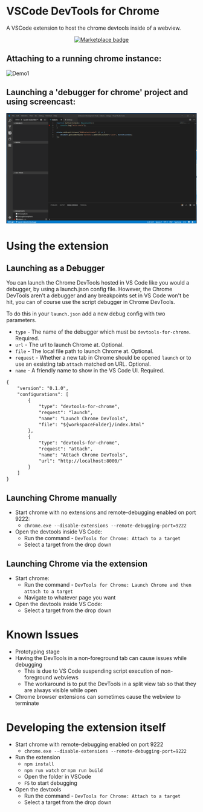 # VSCode DevTools for Chrome

A VSCode extension to host the chrome devtools inside of a webview.

<p align="center">
    <a href="https://marketplace.visualstudio.com/items?itemName=codemooseus.vscode-devtools-for-chrome">
        <img src="https://vsmarketplacebadge.apphb.com/version/codemooseus.vscode-devtools-for-chrome.svg" alt="Marketplace badge">
    </a>
</p>

## Attaching to a running chrome instance:
![Demo1](demo.gif)

## Launching a 'debugger for chrome' project and using screencast:
![Demo2](demo2.gif)

# Using the extension

## Launching as a Debugger
You can launch the Chrome DevTools hosted in VS Code like you would a debugger, by using a launch.json config file. However, the Chrome DevTools aren't a debugger and any breakpoints set in VS Code won't be hit, you can of course use the script debugger in Chrome DevTools. 

To do this in your `launch.json` add a new debug config with two parameters.
- `type` - The name of the debugger which must be `devtools-for-chrome`. Required.
- `url` - The url to launch Chrome at. Optional.
- `file` - The local file path to launch Chrome at. Optional.
- `request` - Whether a new tab in Chrome should be opened `launch` or to use an exsisting tab `attach` matched on URL. Optional.
- `name` - A friendly name to show in the VS Code UI. Required.
```
{
    "version": "0.1.0",
    "configurations": [
        {
            "type": "devtools-for-chrome",
            "request": "launch",
            "name": "Launch Chrome DevTools",
            "file": "${workspaceFolder}/index.html"
        },
        {
            "type": "devtools-for-chrome",
            "request": "attach",
            "name": "Attach Chrome DevTools",
            "url": "http://localhost:8000/"
        }
    ]
}
```

## Launching Chrome manually
- Start chrome with no extensions and remote-debugging enabled on port 9222:
    - `chrome.exe --disable-extensions --remote-debugging-port=9222`
- Open the devtools inside VS Code:
    - Run the command - `DevTools for Chrome: Attach to a target`
    - Select a target from the drop down

## Launching Chrome via the extension
- Start chrome:
    - Run the command - `DevTools for Chrome: Launch Chrome and then attach to a target`
    - Navigate to whatever page you want
- Open the devtools inside VS Code:
    - Select a target from the drop down


# Known Issues
- Prototyping stage
- Having the DevTools in a non-foreground tab can cause issues while debugging
    - This is due to VS Code suspending script execution of non-foreground webviews
    - The workaround is to put the DevTools in a split view tab so that they are always visible while open
- Chrome browser extensions can sometimes cause the webview to terminate

# Developing the extension itself

- Start chrome with remote-debugging enabled on port 9222
    - `chrome.exe --disable-extensions --remote-debugging-port=9222`
- Run the extension 
    - `npm install`
    - `npm run watch` or `npm run build`
    - Open the folder in VSCode
    - `F5` to start debugging
- Open the devtools 
    - Run the command - `DevTools for Chrome: Attach to a target`
    - Select a target from the drop down
